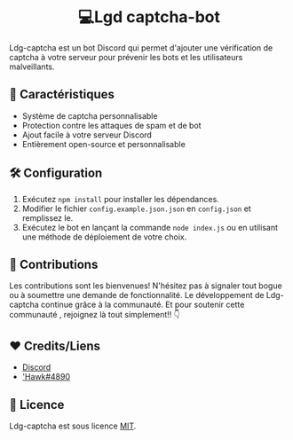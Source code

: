 <h1 align="center">
💻Lgd captcha-bot
</h1>

Ldg-captcha est un bot Discord qui permet d'ajouter une vérification de captcha à votre serveur pour prévenir les bots et les utilisateurs malveillants.

## 🎉 Caractéristiques

- Système de captcha personnalisable
- Protection contre les attaques de spam et de bot
- Ajout facile à votre serveur Discord
- Entièrement open-source et personnalisable

## 🛠️ Configuration

1. Exécutez `npm install` pour installer les dépendances.
2. Modifier le fichier `config.example.json.json` en `config.json` et remplissez le.
3. Exécutez le bot en lançant la commande `node index.js` ou en utilisant une méthode de déploiement de votre choix.

## 🤝 Contributions

Les contributions sont les bienvenues! N'hésitez pas à signaler tout bogue ou à soumettre une demande de fonctionnalité. Le développement de Ldg-captcha continue grâce à la communauté. Et pour soutenir cette communauté , rejoignez là tout simplement!! 👇

## ❤ Credits/Liens
- [Discord](https://discord.gg/K5pxTKXCmCs)
- ['Hawk#4890](https://github.com/HawkButGithub/Captcha-Bot)

## 📝 Licence

Ldg-captcha est sous licence [MIT](https://github.com/CLARC237/Lgd-captcha/blob/main/LICENSE).
